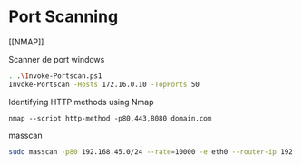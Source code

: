 # Port Scanning

[[NMAP]]

Scanner de port windows

```sh
. .\Invoke-Portscan.ps1
Invoke-Portscan -Hosts 172.16.0.10 -TopPorts 50
```

Identifying HTTP methods using Nmap

```
nmap --script http-method -p80,443,8080 domain.com
```


masscan

```sh
sudo masscan -p80 192.168.45.0/24 --rate=10000 -e eth0 --router-ip 192.168.45.1
```